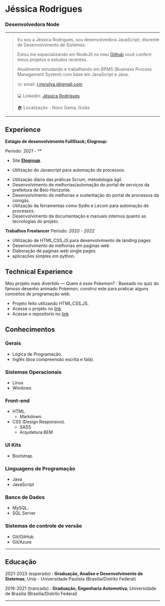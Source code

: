  # Jéssica Rodrigues
### Desenvolvedora Node

---

>  Eu sou a Jéssica Rodrigues, sou desenvolvedora JavaScript, discente de Desenvolvimento de Sistemas.
> 
>  Estou me especializando em NodeJS no meu [Github](https://github.com/JNamasaki/) você conferir meus projetos e estudos recentes.
> 
>  Atualmente estudando e trabalhando em BPMS (Business Process Management System) com base em JavaScript e Java.
> 
> :envelope: email: <r.jmrsilva.j@gmail.com>
> 
> :computer: Linkedin: [Jéssica Rodrigues](https://www.linkedin.com/in/jm-rod/)
> 
> :house: Localização - Novo Gama, Goiás

----

Experience
----------

**Estágio de desenvolvimento FullStack; Elogroup:**

Periodo: _2021 - **_
* Site **[Elogroup](https://elogroup.com.br/)**. 

* Utilização do Javascript para automação de processos.
- Utilização diária das práticas Scrum, metodologia ágil.
- Desenvolvimento de melhorias/automação do portal de serviços da prefeitura de Belo Horizonte.
- Desenvolvimento de melhorias e sustentação do portal de processos da comgás.
- Utilização da ferramentas como Sydle e Lecom para automação de processos.
- Desenvolvimento da documentação e manuais internos quanto as tecnologias do projeto.

**Trabalhos Freelancer**
Periodo: _2020 - 2022_

* Utilização de HTML,CSS,JS para desenvolvimento de landing pages
* Desenvolvimento de melhorias em paginas web
* Elaboração de paginas web single pages
* aplicações simples em python.

Technical Experience
--------------------

Meu projeto mais divertido — Quem é esse Pokemon?
:   Baseado no quiz do famoso desenho animado Pokemon, construi este para praticar alguns conceitos de programação web.

 * Projeto feito utilizando HTML,CSS,JS. 
 * Acesse o projeto no [link](how-is-that-pokemon.vercel.app)
 * Acesse o repositorio no [link](https://github.com/JNamasaki/how_is_that_pokemon)

## Conhecimentos

### Gerais
* Lógica de Programação.
* Inglês (boa compreensão escrita e fala).

### Sistemas Operacionais
* Linux
* Windows

### Front-end
* HTML.
  * Markdown.
* CSS (Design Responsivo).
  * SASS
  * Arquitetura BEM

### UI Kits
* Bootstrap.


### Linguagens de Programação
* Java
* JavaScript

### Banco de Dados
* MySQL.
* SQL Server

### Sistemas de controle de versão
* Git/GitHub
* Git/Azure


----
Educação
---------

2021-2023 (esperado)
:   **Graduação, Analise e Desenvolvimento de Sistemas**; Unip - Universidade Paulista (Brasilia/Distrito Federal)
    
 2016-2021 (trancado)
:   **Graduação, Engenharia Automotiva**; Universidade de Brasilia (Brasilia/Distrito Federal)

----

